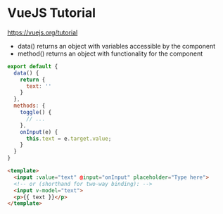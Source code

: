 # VueJS Tutorial
https://vuejs.org/tutorial
* data() returns an object with variables accessible by the component
* method() returns an object with functionality for the component

```javascript
export default {
  data() {
    return {
      text: ''
    }
  },
  methods: {
    toggle() {
      // ...
    },
    onInput(e) {
      this.text = e.target.value; 
    }
  }
}
```
```html
<template>
  <input :value="text" @input="onInput" placeholder="Type here">
  <!-- or (shorthand for two-way binding): -->
  <input v-model="text">
  <p>{{ text }}</p>
</template>
```